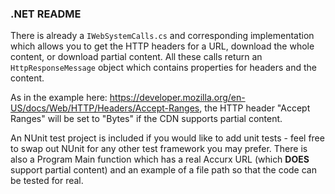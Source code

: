 ### .NET README

There is already a ```IWebSystemCalls.cs``` and corresponding implementation which allows you to get the HTTP headers for a URL, download the whole content, or download partial content. All these calls return an ```HttpResponseMessage``` object which contains properties for headers and the content.

As in the example here: https://developer.mozilla.org/en-US/docs/Web/HTTP/Headers/Accept-Ranges, the HTTP header "Accept Ranges" will be set to "Bytes" if the CDN supports partial content.

An NUnit test project is included if you would like to add unit tests - feel free to swap out NUnit for any other test framework you may prefer. There is also a Program Main function which has a real Accurx URL (which **DOES** support partial content) and an example of a file path so that the code can be tested for real.
